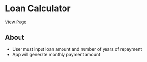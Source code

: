 # Loan Calculator

[View Page](https://amrdesai.github.io/loan-calculator/)

## About
- User must input loan amount and number of years of repayment
- App will generate monthly payment amount
